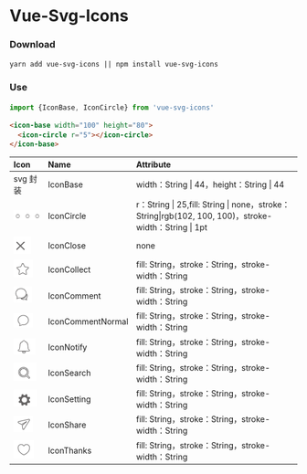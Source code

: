 # Vue-Svg-Icons

### Download

```
yarn add vue-svg-icons || npm install vue-svg-icons
```

### Use

```js
import {IconBase, IconCircle} from 'vue-svg-icons'
```

```html
<icon-base width="100" height="80">
  <icon-circle r="5"></icon-circle>
</icon-base>
```

| Icon                               | Name              | Attribute                                                    |
| :--------------------------------- | :---------------- | :----------------------------------------------------------- |
| svg 封装                           | IconBase          | width：String \| 44，height：String \| 44                    |
| ![circle](https://raw.githubusercontent.com/Canace22/svg-lib/master/img/circle.png)        | IconCircle        | r：String \| 25,fill: String \| none，stroke：String\|rgb(102, 100, 100)，stroke-width：String \| 1pt |
| ![circle](https://raw.githubusercontent.com/Canace22/svg-lib/master/img/close.png)         | IconClose         | none                                                         |
| ![circle](https://raw.githubusercontent.com/Canace22/svg-lib/master/img/collect.png)       | IconCollect       | fill: String，stroke：String，stroke-width：String           |
| ![circle](https://raw.githubusercontent.com/Canace22/svg-lib/master/img/comment.png)       | IconComment       | fill: String，stroke：String，stroke-width：String           |
| ![circle](https://raw.githubusercontent.com/Canace22/svg-lib/master/img/commentNormal.png) | IconCommentNormal | fill: String，stroke：String，stroke-width：String           |
| ![circle](https://raw.githubusercontent.com/Canace22/svg-lib/master/img/notify.png)        | IconNotify        | fill: String，stroke：String，stroke-width：String           |
| ![circle](https://raw.githubusercontent.com/Canace22/svg-lib/master/img/search.png)        | IconSearch        | fill: String，stroke：String，stroke-width：String           |
| ![circle](https://raw.githubusercontent.com/Canace22/svg-lib/master/img/setting.png)       | IconSetting       | fill: String，stroke：String，stroke-width：String           |
| ![circle](https://raw.githubusercontent.com/Canace22/svg-lib/master/img/share.png)         | IconShare         | fill: String，stroke：String，stroke-width：String           |
| ![circle](https://raw.githubusercontent.com/Canace22/svg-lib/master/img/thanks.png)        | IconThanks        | fill: String，stroke：String，stroke-width：String           |